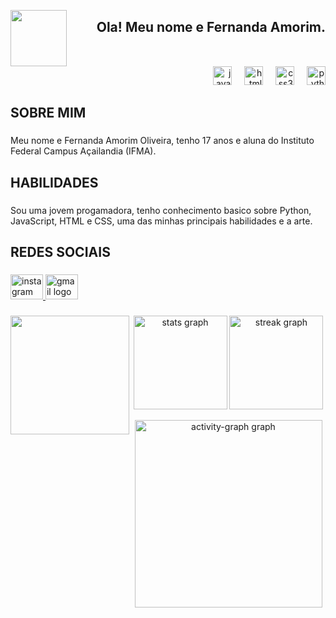 <img align="left" height="90" src="https://i.pinimg.com/736x/34/e3/4b/34e34b37e4d80d60f289a02fbad859cd.jpg"  /><h2 align="right">Ola! Meu nome e Fernanda Amorim.</h2>

###

<br clear="both">

<div align="right">
  <img src="https://cdn.jsdelivr.net/gh/devicons/devicon/icons/javascript/javascript-original.svg" height="30" alt="javascript logo"  />
  <img width="12" />
  <img src="https://cdn.jsdelivr.net/gh/devicons/devicon/icons/html5/html5-plain-wordmark.svg" height="30" alt="html5 logo"  />
  <img width="12" />
  <img src="https://cdn.jsdelivr.net/gh/devicons/devicon/icons/css3/css3-plain.svg" height="30" alt="css3 logo"  />
  <img width="12" />
  <img src="https://cdn.jsdelivr.net/gh/devicons/devicon/icons/python/python-plain.svg" height="30" alt="python logo"  />
</div>

###

<h2 align="left">SOBRE MIM</h2>

###

<p align="left">Meu nome e Fernanda Amorim Oliveira, tenho 17 anos e aluna do Instituto Federal Campus Açailandia (IFMA).</p>

###

<h2 align="left">HABILIDADES</h2>

###

<p align="left">Sou uma jovem progamadora, tenho conhecimento basico sobre Python, JavaScript, HTML e CSS, uma das minhas principais habilidades e a arte.</p>

###

<h2 align="left">REDES SOCIAIS</h2>

###

<div align="left">
  <a href="https://www.instagram.com/nanda_amorim.bf/profilecard/?igsh=MTZ6cz29mNmxsdmlucA==" target="_blank">
    <img src="https://raw.githubusercontent.com/maurodesouza/profile-readme-generator/master/src/assets/icons/social/instagram/default.svg" width="52" height="40" alt="instagram logo"  />
  </a>
  <a href="fernandaamorim@cada.ifma.edu.br" target="_blank">
    <img src="https://raw.githubusercontent.com/maurodesouza/profile-readme-generator/master/src/assets/icons/social/gmail/default.svg" width="52" height="40" alt="gmail logo"  />
  </a>
</div>

###

<img align="left" height="190" src="https://i.pinimg.com/originals/35/02/a7/3502a7915d7e8f969c417b39ae69e57e.gif" /><div align="center"> <img src="https://github-readme-stats.vercel.app/api?username=Fernandarabs&hide_title=false&hide_rank=false&show_icons=true&include_all_commits=true&count_private=true&disable_animations=false&theme=dracula&locale=en&hide_border=false" height="150" alt="stats graph"   /> <img src="https://streak-stats.demolab.com?user=Fernandarabs&locale=en&mode=daily&theme=dracula&hide_border=false&border_radius=5" height="150" alt="streak graph"  />


<div align="center">
  <img src="https://github-readme-activity-graph.vercel.app/graph?username=fernandarabs&radius=16&theme=react&area=true&order=5" height="300" alt="activity-graph graph"  />
</div>

###

###
